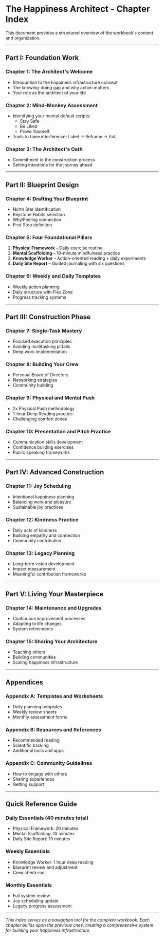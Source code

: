 # The Happiness Architect - Chapter Index

This document provides a structured overview of the workbook's content and organization.

---

## Part I: Foundation Work

### Chapter 1: The Architect's Welcome
- Introduction to the happiness infrastructure concept
- The knowing-doing gap and why action matters
- Your role as the architect of your life

### Chapter 2: Mind-Monkey Assessment
- Identifying your mental default scripts:
  - Stay Safe
  - Be Liked  
  - Prove Yourself
- Tools to tame interference: Label → Reframe → Act

### Chapter 3: The Architect's Oath
- Commitment to the construction process
- Setting intentions for the journey ahead

---

## Part II: Blueprint Design

### Chapter 4: Drafting Your Blueprint
- North Star identification
- Keystone Habits selection
- Why/Feeling connection
- First Step definition

### Chapter 5: Four Foundational Pillars
1. **Physical Framework** – Daily exercise routine
2. **Mental Scaffolding** – 10-minute mindfulness practice
3. **Knowledge Worker** – Action-oriented reading + daily experiments
4. **Daily Site Report** – Guided journaling with six questions

### Chapter 6: Weekly and Daily Templates
- Weekly action planning
- Daily structure with Flex Zone
- Progress tracking systems

---

## Part III: Construction Phase

### Chapter 7: Single-Task Mastery
- Focused execution principles
- Avoiding multitasking pitfalls
- Deep work implementation

### Chapter 8: Building Your Crew
- Personal Board of Directors
- Networking strategies
- Community building

### Chapter 9: Physical and Mental Push
- 2x Physical Push methodology
- 1-hour Deep Reading practice
- Challenging comfort zones

### Chapter 10: Presentation and Pitch Practice
- Communication skills development
- Confidence building exercises
- Public speaking frameworks

---

## Part IV: Advanced Construction

### Chapter 11: Joy Scheduling
- Intentional happiness planning
- Balancing work and pleasure
- Sustainable joy practices

### Chapter 12: Kindness Practice
- Daily acts of kindness
- Building empathy and connection
- Community contribution

### Chapter 13: Legacy Planning
- Long-term vision development
- Impact measurement
- Meaningful contribution frameworks

---

## Part V: Living Your Masterpiece

### Chapter 14: Maintenance and Upgrades
- Continuous improvement processes
- Adapting to life changes
- System refinements

### Chapter 15: Sharing Your Architecture
- Teaching others
- Building communities
- Scaling happiness infrastructure

---

## Appendices

### Appendix A: Templates and Worksheets
- Daily planning templates
- Weekly review sheets
- Monthly assessment forms

### Appendix B: Resources and References
- Recommended reading
- Scientific backing
- Additional tools and apps

### Appendix C: Community Guidelines
- How to engage with others
- Sharing experiences
- Getting support

---

## Quick Reference Guide

### Daily Essentials (40 minutes total)
- Physical Framework: 20 minutes
- Mental Scaffolding: 10 minutes  
- Daily Site Report: 10 minutes

### Weekly Essentials
- Knowledge Worker: 1 hour deep reading
- Blueprint review and adjustment
- Crew check-ins

### Monthly Essentials
- Full system review
- Joy scheduling update
- Legacy progress assessment

---

*This index serves as a navigation tool for the complete workbook. Each chapter builds upon the previous ones, creating a comprehensive system for building your happiness infrastructure.*
